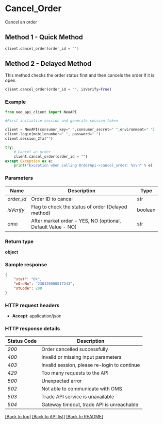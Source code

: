 # **Cancel_Order**

Cancel an order

## Method 1 - Quick Method

```python
client.cancel_order(order_id = "")
```

## Method 2 - Delayed Method

This method checks the order status first and then cancels the order if it is open.<br/>

```python
client.cancel_order(order_id = "", isVerify=True)
```

### Example

```python
from neo_api_client import NeoAPI

#First initialize session and generate session token

client = NeoAPI(consumer_key=" ",consumer_secret=" ",environment=" ")
client.login(mobilenumber=" ", password=" ")
client.session_2fa("")

try:
    # Cancel an order
    client.cancel_order(order_id = "")
except Exception as e:
    print("Exception when calling OrderApi->cancel_order: %s\n" % e)
```

### Parameters

| Name       | Description                                                 | Type    |
| ---------- | ----------------------------------------------------------- | ------- |
| _order_id_ | Order ID to cancel                                          | str     |
| _isVerify_ | Flag to check the status of order (Delayed method)          | boolean |
| _amo_      | After market order - YES, NO (optional, Default Value - NO) | str     |

### Return type

**object**

### Sample response

```json
{
	"stat": "Ok",
	"nOrdNo": "230120000017243",
	"stCode": 200
}
```

### HTTP request headers

-   **Accept**: application/json

### HTTP response details

| Status Code | Description                                  |
| ----------- | -------------------------------------------- |
| _200_       | Order cancelled successfully                 |
| _400_       | Invalid or missing input parameters          |
| _403_       | Invalid session, please re-login to continue |
| _429_       | Too many requests to the API                 |
| _500_       | Unexpected error                             |
| _502_       | Not able to communicate with OMS             |
| _503_       | Trade API service is unavailable             |
| _504_       | Gateway timeout, trade API is unreachable    |

[[Back to top]](#) [[Back to API list]](../README.md#documentation-for-api-endpoints) [[Back to README]](../README.md)
